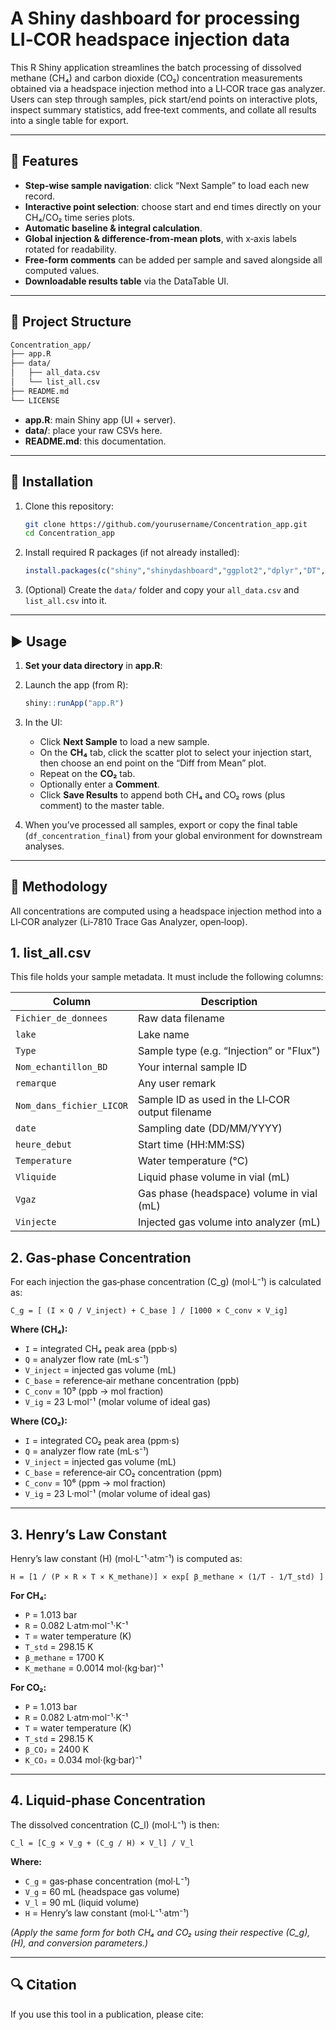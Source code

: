# A Shiny dashboard for processing LI‑COR headspace injection data


This R Shiny application streamlines the batch processing of dissolved methane (CH₄) and carbon dioxide (CO₂) concentration measurements obtained via a headspace injection method into a LI‑COR trace gas analyzer. Users can step through samples, pick start/end points on interactive plots, inspect summary statistics, add free‑text comments, and collate all results into a single table for export.

---

## 🚀 Features

- **Step‑wise sample navigation**: click “Next Sample” to load each new record.  
- **Interactive point selection**: choose start and end times directly on your CH₄/CO₂ time series plots.  
- **Automatic baseline & integral calculation**.  
- **Global injection & difference‑from‑mean plots**, with x‑axis labels rotated for readability.  
- **Free‑form comments** can be added per sample and saved alongside all computed values.  
- **Downloadable results table** via the DataTable UI.  

---

## 📂 Project Structure

```bash
Concentration_app/
├── app.R
├── data/
│   ├── all_data.csv
│   └── list_all.csv
├── README.md
└── LICENSE
```

- **app.R**: main Shiny app (UI + server).  
- **data/**: place your raw CSVs here.  
- **README.md**: this documentation.  

---

## 🔧 Installation

1. Clone this repository:
   ```bash
   git clone https://github.com/yourusername/Concentration_app.git
   cd Concentration_app
   ```

2. Install required R packages (if not already installed):
   ```r
   install.packages(c("shiny","shinydashboard","ggplot2","dplyr","DT","here"))
   ```

3. (Optional) Create the `data/` folder and copy your `all_data.csv` and `list_all.csv` into it.

---

## ▶️ Usage

1. **Set your data directory** in **app.R**:

2. Launch the app (from R):
   ```r
   shiny::runApp("app.R")
   ```

3. In the UI:
   - Click **Next Sample** to load a new sample.  
   - On the **CH₄** tab, click the scatter plot to select your injection start, then choose an end point on the “Diff from Mean” plot.  
   - Repeat on the **CO₂** tab.  
   - Optionally enter a **Comment**.  
   - Click **Save Results** to append both CH₄ and CO₂ rows (plus comment) to the master table.  

4. When you’ve processed all samples, export or copy the final table (`df_concentration_final`) from your global environment for downstream analyses.

---

## 📐 Methodology

All concentrations are computed using a headspace injection method into a LI‑COR analyzer (Li‑7810 Trace Gas Analyzer, open‑loop).

## 1. list_all.csv

  This file holds your sample metadata. It must include the following columns:

  | Column                | Description                                         |
  |-----------------------|-----------------------------------------------------|
  | `Fichier_de_donnees`  | Raw data filename                                   |
  | `lake`                | Lake name                                           |
  | `Type`                | Sample type (e.g. “Injection” or "Flux")            |
  | `Nom_echantillon_BD`  | Your internal sample ID                             |
  | `remarque`            | Any user remark                                     |
  | `Nom_dans_fichier_LICOR` | Sample ID as used in the LI‑COR output filename |
  | `date`                | Sampling date (DD/MM/YYYY)                          |
  | `heure_debut`         | Start time (HH:MM:SS)                               |
  | `Temperature`         | Water temperature (°C)                              |
  | `Vliquide`            | Liquid phase volume in vial (mL)                    |
  | `Vgaz`                | Gas phase (headspace) volume in vial (mL)           |
  | `Vinjecte`            | Injected gas volume into analyzer (mL)              |

## 2. Gas‑phase Concentration

For each injection the gas‑phase concentration \(C_g\) (mol·L⁻¹) is calculated as:

```
C_g = [ (I × Q / V_inject) + C_base ] / [1000 × C_conv × V_ig]
```

**Where (CH₄):**

- `I` = integrated CH₄ peak area (ppb·s)  
- `Q` = analyzer flow rate (mL·s⁻¹)  
- `V_inject` = injected gas volume (mL)  
- `C_base` = reference‑air methane concentration (ppb)  
- `C_conv` = 10⁹ (ppb → mol fraction)  
- `V_ig` = 23 L·mol⁻¹ (molar volume of ideal gas)  

**Where (CO₂):**

- `I` = integrated CO₂ peak area (ppm·s)  
- `Q` = analyzer flow rate (mL·s⁻¹)  
- `V_inject` = injected gas volume (mL)  
- `C_base` = reference‑air CO₂ concentration (ppm)  
- `C_conv` = 10⁶ (ppm → mol fraction)  
- `V_ig` = 23 L·mol⁻¹ (molar volume of ideal gas)  

---

## 3. Henry’s Law Constant

Henry’s law constant \(H\) (mol·L⁻¹·atm⁻¹) is computed as:

```
H = [1 / (P × R × T × K_methane)] × exp[ β_methane × (1/T - 1/T_std) ]
```
**For CH₄:**

- `P` = 1.013 bar  
- `R` = 0.082 L·atm·mol⁻¹·K⁻¹  
- `T` = water temperature (K)  
- `T_std` = 298.15 K  
- `β_methane` = 1700 K  
- `K_methane` = 0.0014 mol·(kg·bar)⁻¹  

**For CO₂:**

- `P` = 1.013 bar  
- `R` = 0.082 L·atm·mol⁻¹·K⁻¹  
- `T` = water temperature (K)  
- `T_std` = 298.15 K  
- `β_CO₂` = 2400 K  
- `K_CO₂` = 0.034 mol·(kg·bar)⁻¹  

---

## 4. Liquid‑phase Concentration

The dissolved concentration \(C_l\) (mol·L⁻¹) is then:

```
C_l = [C_g × V_g + (C_g / H) × V_l] / V_l
```

**Where:**

- `C_g` = gas‑phase concentration (mol·L⁻¹)  
- `V_g` = 60 mL (headspace gas volume)  
- `V_l` = 90 mL (liquid volume)  
- `H`   = Henry’s law constant (mol·L⁻¹·atm⁻¹)  

*(Apply the same form for both CH₄ and CO₂ using their respective \(C_g\), \(H\), and conversion parameters.)*

---

## 🔍 Citation

If you use this tool in a publication, please cite:





